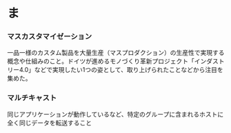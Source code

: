 # ま #

### マスカスタマイゼーション
  一品一様のカスタム製品を大量生産（マスプロダクション）の生産性で実現する概念や仕組みのこと。ドイツが進めるモノづくり革新プロジェクト「インダストリー4.0」などで実現したい1つの姿として、取り上げられたことなどから注目を集めた。

### マルチキャスト
  同じアプリケーションが動作しているなど、特定のグループに含まれるホストに全く同じデータを転送すること